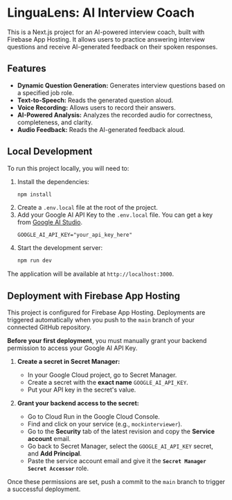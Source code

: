 # LinguaLens: AI Interview Coach

This is a Next.js project for an AI-powered interview coach, built with Firebase App Hosting. It allows users to practice answering interview questions and receive AI-generated feedback on their spoken responses.

## Features

- **Dynamic Question Generation:** Generates interview questions based on a specified job role.
- **Text-to-Speech:** Reads the generated question aloud.
- **Voice Recording:** Allows users to record their answers.
- **AI-Powered Analysis:** Analyzes the recorded audio for correctness, completeness, and clarity.
- **Audio Feedback:** Reads the AI-generated feedback aloud.

## Local Development

To run this project locally, you will need to:

1.  Install the dependencies:
    ```bash
    npm install
    ```
2.  Create a `.env.local` file at the root of the project.
3.  Add your Google AI API Key to the `.env.local` file. You can get a key from [Google AI Studio](https://aistudio.google.com/app/apikey).
    ```
    GOOGLE_AI_API_KEY="your_api_key_here"
    ```
4.  Start the development server:
    ```bash
    npm run dev
    ```
The application will be available at `http://localhost:3000`.

## Deployment with Firebase App Hosting

This project is configured for Firebase App Hosting. Deployments are triggered automatically when you push to the `main` branch of your connected GitHub repository.

**Before your first deployment**, you must manually grant your backend permission to access your Google AI API Key.

1.  **Create a secret in Secret Manager:**
    *   In your Google Cloud project, go to Secret Manager.
    *   Create a secret with the **exact name** `GOOGLE_AI_API_KEY`.
    *   Put your API key in the secret's value.

2.  **Grant your backend access to the secret:**
    *   Go to Cloud Run in the Google Cloud Console.
    *   Find and click on your service (e.g., `mockinterviewer`).
    *   Go to the **Security** tab of the latest revision and copy the **Service account** email.
    *   Go back to Secret Manager, select the `GOOGLE_AI_API_KEY` secret, and **Add Principal**.
    *   Paste the service account email and give it the **`Secret Manager Secret Accessor`** role.

Once these permissions are set, push a commit to the `main` branch to trigger a successful deployment.
